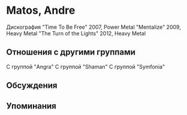 # Matos, Andre

Дискография
"Time To Be Free" 2007, Power Metal
"Mentalize" 2009, Heavy Metal
"The Turn of the Lights" 2012, Heavy Metal

## Отношения с другими группами

C группой "Angra" 
C группой "Shaman" 
C группой "Symfonia" 

## Обсуждения


## Упоминания

